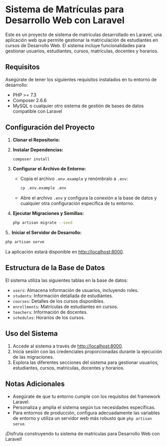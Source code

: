 # Sistema de Matrículas para Desarrollo Web con Laravel

Este es un proyecto de sistema de matrículas desarrollado en Laravel, una aplicación web que permite gestionar la matriculación de estudiantes en cursos de Desarrollo Web. El sistema incluye funcionalidades para gestionar usuarios, estudiantes, cursos, matrículas, docentes y horarios.

## Requisitos

Asegúrate de tener los siguientes requisitos instalados en tu entorno de desarrollo:

- PHP >= 7.3
- Composer 2.6.6
- MySQL o cualquier otro sistema de gestión de bases de datos compatible con Laravel

## Configuración del Proyecto

1. **Clonar el Repositorio:**


2. **Instalar Dependencias:**
   ```bash
   composer install
   ```

3. **Configurar el Archivo de Entorno:**
   - Copia el archivo `.env.example` y renómbralo a `.env`:
     ```bash
     cp .env.example .env
     ```
   - Abre el archivo `.env` y configura la conexión a la base de datos y cualquier otra configuración específica de tu entorno.


4. **Ejecutar Migraciones y Semillas:**
   ```bash
   php artisan migrate --seed
   ```

5.. **Iniciar el Servidor de Desarrollo:**
   ```bash
   php artisan serve
   ```

   La aplicación estará disponible en [http://localhost:8000](http://localhost:8000).

## Estructura de la Base de Datos

El sistema utiliza las siguientes tablas en la base de datos:

- `users`: Almacena información de usuarios, incluyendo roles.
- `students`: Información detallada de estudiantes.
- `courses`: Detalles de los cursos disponibles.
- `enrollments`: Matrículas de estudiantes en cursos.
- `teachers`: Información de docentes.
- `schedules`: Horarios de los cursos.

## Uso del Sistema

1. Accede al sistema a través de [http://localhost:8000](http://localhost:8000).
2. Inicia sesión con las credenciales proporcionadas durante la ejecución de las migraciones.
3. Explora las diferentes secciones del sistema para gestionar usuarios, estudiantes, cursos, matrículas, docentes y horarios.

## Notas Adicionales

- Asegúrate de que tu entorno cumple con los requisitos del framework Laravel.
- Personaliza y amplía el sistema según tus necesidades específicas.
- Para entornos de producción, configura adecuadamente las variables de entorno y utiliza un servidor web más robusto que `php artisan serve`.

¡Disfruta construyendo tu sistema de matrículas para Desarrollo Web con Laravel!
